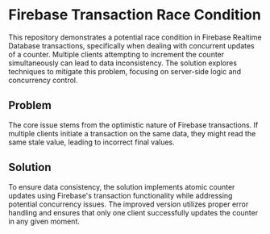 # Firebase Transaction Race Condition
This repository demonstrates a potential race condition in Firebase Realtime Database transactions, specifically when dealing with concurrent updates of a counter.  Multiple clients attempting to increment the counter simultaneously can lead to data inconsistency. The solution explores techniques to mitigate this problem, focusing on server-side logic and concurrency control.

## Problem
The core issue stems from the optimistic nature of Firebase transactions.  If multiple clients initiate a transaction on the same data, they might read the same stale value, leading to incorrect final values. 

## Solution
To ensure data consistency, the solution implements atomic counter updates using Firebase's transaction functionality while addressing potential concurrency issues.  The improved version utilizes proper error handling and ensures that only one client successfully updates the counter in any given moment.